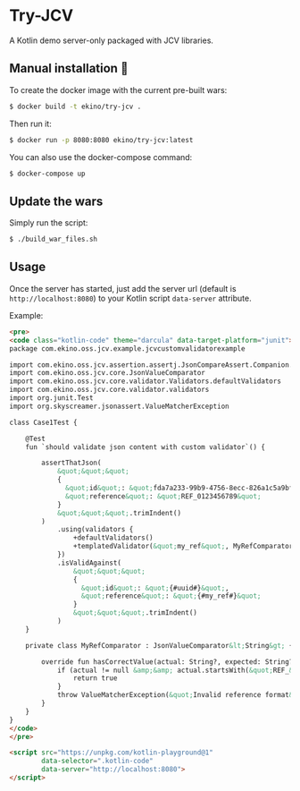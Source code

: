 # Try-JCV

A Kotlin demo server-only packaged with JCV libraries.

## Manual installation :whale:

To create the docker image with the current pre-built wars:
```bash
$ docker build -t ekino/try-jcv .
```

Then run it:
```bash
$ docker run -p 8080:8080 ekino/try-jcv:latest
```

You can also use the docker-compose command:

```bash
$ docker-compose up
```

## Update the wars

Simply run the script:
```bash
$ ./build_war_files.sh
```

## Usage

Once the server has started, just add the server url (default is `http://localhost:8080`) to your Kotlin script `data-server` attribute.

Example:
```html
<pre>
<code class="kotlin-code" theme="darcula" data-target-platform="junit">
package com.ekino.oss.jcv.example.jcvcustomvalidatorexample

import com.ekino.oss.jcv.assertion.assertj.JsonCompareAssert.Companion.assertThatJson
import com.ekino.oss.jcv.core.JsonValueComparator
import com.ekino.oss.jcv.core.validator.Validators.defaultValidators
import com.ekino.oss.jcv.core.validator.validators
import org.junit.Test
import org.skyscreamer.jsonassert.ValueMatcherException

class Case1Test {

    @Test
    fun `should validate json content with custom validator`() {

        assertThatJson(
            &quot;&quot;&quot;
            {
              &quot;id&quot;: &quot;fda7a233-99b9-4756-8ecc-826a1c5a9bf5&quot;,
              &quot;reference&quot;: &quot;REF_0123456789&quot;
            }
            &quot;&quot;&quot;.trimIndent()
        )
            .using(validators {
                +defaultValidators()
                +templatedValidator(&quot;my_ref&quot;, MyRefComparator())
            })
            .isValidAgainst(
                &quot;&quot;&quot;
                {
                  &quot;id&quot;: &quot;{#uuid#}&quot;,
                  &quot;reference&quot;: &quot;{#my_ref#}&quot;
                }
                &quot;&quot;&quot;.trimIndent()
            )
    }

    private class MyRefComparator : JsonValueComparator&lt;String&gt; {

        override fun hasCorrectValue(actual: String?, expected: String?): Boolean {
            if (actual != null &amp;&amp; actual.startsWith(&quot;REF_&quot;) &amp;&amp; actual.length == 14) {
                return true
            }
            throw ValueMatcherException(&quot;Invalid reference format&quot;, expected, actual)
        }
    }
}
</code>
</pre>

<script src="https://unpkg.com/kotlin-playground@1"
        data-selector=".kotlin-code"
        data-server="http://localhost:8080">
</script>
```
